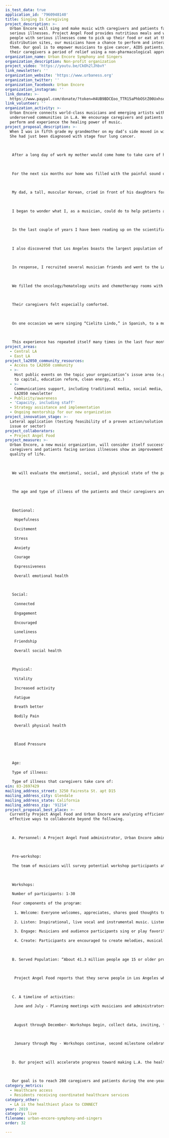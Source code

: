 ```yaml
---
is_test_data: true
application_id: '7960948140'
title: Singing Is Caregiving
project_description: >-
  Urban Encore will sing and make music with caregivers and patients facing
  serious illnesses. Project Angel Food provides nutritious meals and when
  people with serious illnesses come to pick up their food or eat at the food
  distribution sites, our musicians have a chance to perform and interact with
  them. Our goal is to empower musicians to give cancer, AIDS patients, and
  their caregivers a period of relief using a non-pharmacological approach.
organization_name: Urban Encore Symphony and Singers
organization_description: Non-profit organization
project_video: 'https://youtu.be/CkOh2lJhbvY'
link_newsletter: ''
organization_website: 'https://www.urbaness.org'
organization_twitter: ''
organization_facebook: Urban Encore
organization_instagram: ''
link_donate: >-
  https://www.paypal.com/donate/?token=H4UB9BDCEoo_TTR15aPhbOStZ00UxhsoE_BHLQX2G8N3AOT-ifhQNsbnOUXDABBsH17yI0&country.x=US&locale.x=US
link_volunteer: ''
organization_activity: >-
  Urban Encore connects world-class musicians and emerging artists with
  underserved communities in L.A. We encourage caregivers and patients to
  perform and experience the healing power of music.
project_proposal_description: >-
  When I was in fifth grade my grandmother on my dad’s side moved in with us.
  She had just been diagnosed with stage four lung cancer.
   
   
   
   After a long day of work my mother would come home to take care of her needs with kindness. She cooked food that grandma could easily digest. My mother's heart was full of empathy and she never spoke a word of complaint.
   
   
   
   For the next six months our home was filled with the painful sound of agony, severe coughing, and spitting. My chubby grandmother turned into wrinkled skin and bones. One morning she passed away in her sleep. I was young but the pain was real.
   
   
   
   My dad, a tall, muscular Korean, cried in front of his daughters for the first time.
   
   
   
   I began to wonder what I, as a musician, could do to help patients and their caregivers after other people were affected by serious illnesses. 
   
   
   
   In the last couple of years I have been reading up on the scientific discoveries surrounding the benefits of interactive group singing among cancer patients and their caregivers. Most of the studies on this topic found that stress hormones were significantly reduced, and immune systems were boosted after just 30 minutes to an hour of interactive group singing. 
   
   
   
   I also discovered that Los Angeles boasts the largest population of musicians and artists in the United States. However, like most of the U.S., it does not have a cancer support choir.
   
   
   
   In response, I recruited several musician friends and went to the Los Angeles County hospital in October of 2018. 
   
   
   
   We filled the oncology/hematology units and chemotherapy rooms with music and made them forget about their suffering. Every time we went people felt better. 
   
   
   
   Their caregivers felt especially comforted. 
   
   
   
   On one occasion we were singing “Cielito Lindo,” in Spanish, to a mother who had terminal cancer and her daughter who was taking care of her. They began smiling and humming with us until we sang the line “Canta y no llores,” which means “Sing and don’t cry.” At that point the caregiving daughter burst into tears. When my friend and I looked at her, she opened her arms to us, and we tightly embraced each other.
   
   
   
   This experience has repeated itself many times in the last four months. As a result, we founded Urban Encore Symphony and Singers.
project_areas:
  - Central LA
  - East LA
project_la2050_community_resources:
  - Access to LA2050 community
  - >-
    Host public events on the topic your organization’s issue area (e.g. access
    to capital, education reform, clean energy, etc.) 
  - >-
    Communications support, including traditional media, social media, and
    LA2050 newsletter
  - Publicity/awareness
  - 'Capacity, including staff'
  - Strategy assistance and implementation
  - Ongoing mentorship for our new organization
project_innovation_stage: >-
  Lateral application (testing feasibility of a proven action/solution to a new
  issue or sector)
project_collaborators:
  - Project Angel Food
project_measure: >-
  Urban Encore, a new music organization, will consider itself successful if
  caregivers and patients facing serious illnesses show an improvement in their
  quality of life.
   
   
   
   We will evaluate the emotional, social, and physical state of the participants before and after the workshops for each of the 10 weeks during a ten-month period. If we see overall improvement among the participants we will consider our project a success. Additionally, we will use the information we gather as a benchmark for further projects that will involve improved changes to our workshop.
   
   
   
   The age and type of illness of the patients and their caregivers are purposefully placed at the end of the survey in order for these to not affect their answers. Blood pressure will be measured and recorded. Below is a sketch of what the survey will look like. Participants will rank their experience of each category on a scale of 0-10.
   
   
   
   Emotional: 
   
    Hopefulness
   
    Excitement
   
    Stress
   
    Anxiety
   
    Courage
   
    Expressiveness 
   
    Overall emotional health
   
   
   
   Social:
   
    Connected
   
    Engagement 
   
    Encouraged
   
    Loneliness
   
    Friendship 
   
    Overall social health
   
   
   
   Physical:
   
    Vitality
   
    Increased activity 
   
    Fatigue 
   
    Breath better 
   
    Bodily Pain 
   
    Overall physical health
   
   
   
    Blood Pressure
   
   
   
   Age: 
   
   Type of illness:
   
   Type of illness that caregivers take care of:
ein: 83-2697429
mailing_address_street: 3250 Fairesta St. apt D15
mailing_address_city: Glendale
mailing_address_state: California
mailing_address_zip: '91214'
project_proposal_best_place: >-
  Currently Project Angel Food and Urban Encore are analyzing efficient and
  effective ways to collaborate beyond the following.
   
   
   
   A. Personnel: A Project Angel Food administrator, Urban Encore administrator, Urban Encore’s team of professional and emerging singers and instrumentalists.
   
   
   
   Pre-workshop: 
   
   The team of musicians will survey potential workshop participants at the food distribution site. The survey will collect information about preferred music. Musicians will then research, find, purchase, and learn the requested music.
   
   
   
   Workshops:
   
   Number of participants: 1-30
   
   Four components of the program: 
   
    1. Welcome: Everyone welcomes, appreciates, shares good thoughts to each of the participants 
   
    2. Listen: Inspirational, live vocal and instrumental music. Listeners are encouraged to write thoughts, lyrics, and poems to use later in the program.
   
    3. Engage: Musicians and audience participants sing or play favorite, familiar songs. 
   
    4. Create: Participants are encouraged to create melodies, musical gestures, and share what they wrote earlier. These compositions will be collected and made into 3-5 group compositions that will be featured during milestone celebrations. 
   
   
   
   B. Served Population: “About 41.3 million people age 15 or older provided unpaid eldercare during 2015 and 2016, according to the Bureau of Labor Statistics. As it stands, about a third of adults have taken on the role of caregiver, while 22 percent expect to in the future, the Northwestern Mutual study shows.” - CNBC
   
   
   
    Project Angel Food reports that they serve people in Los Angeles who cannot shop or cook their meals because of “Alzheimer’s disease, cancer, congestive heart failure, COPD, diabetes, end-stage renal disease, HIV/AIDS, stroke-cardiovascular accident and/or other serious diseases.”
   
   
   
   C. A timeline of activities: 
   
    June and July - Planning meetings with musicians and administrators, advertising, inviting, and surveying potential participants, preparing songbooks.
   
   
   
    August through December- Workshops begin, collect data, inviting, first milestone celebration to present collaborative works to invited close friends and family in December.
   
   
   
    January through May - Workshops continue, second milestone celebration in May.
   
   
   
   D. Our project will accelerate progress toward making L.A. the healthiest place to live by taking a non-pharmacological approach to emotional, social, and physical health. We will enhance the coordinated healthcare services that residents receive. Through this model, Los Angeles can become a leader in the movement to heal caregivers and their patients through music.
   
   
   
   Our goal is to reach 200 caregivers and patients during the one-year timeline. Currently, Project Angel Food serves an average of 30 clients per week at the Communal Meals location. We are also developing ways to invite the caregivers of Project Angel Food clients. The other potential organization serves an average of 50 clients per week.
category_metrics:
  - Healthcare access
  - Residents receiving coordinated healthcare services
category_other:
  - LA is the healthiest place to CONNECT
year: 2019
category: live
filename: urban-encore-symphony-and-singers
order: 32

---
```

